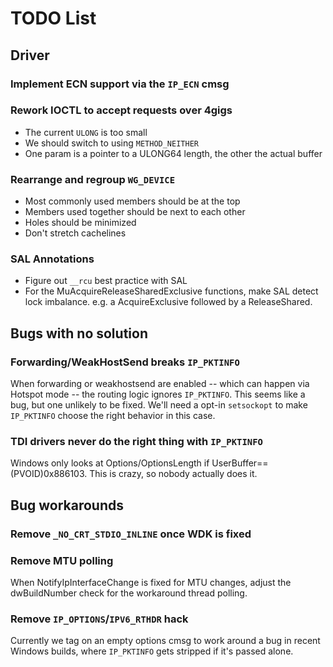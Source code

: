 # TODO List

## Driver

### Implement ECN support via the `IP_ECN` cmsg

### Rework IOCTL to accept requests over 4gigs
- The current `ULONG` is too small
- We should switch to using `METHOD_NEITHER`
- One param is a pointer to a ULONG64 length, the other the actual buffer

### Rearrange and regroup `WG_DEVICE`
- Most commonly used members should be at the top
- Members used together should be next to each other
- Holes should be minimized
- Don't stretch cachelines

### SAL Annotations
- Figure out `__rcu` best practice with SAL
- For the MuAcquireReleaseSharedExclusive functions, make SAL detect lock
  imbalance. e.g. a AcquireExclusive followed by a ReleaseShared.

## Bugs with no solution

### Forwarding/WeakHostSend breaks `IP_PKTINFO`
When forwarding or weakhostsend are enabled -- which can happen via Hotspot
mode -- the routing logic ignores `IP_PKTINFO`. This seems like a bug, but one
unlikely to be fixed. We'll need a opt-in `setsockopt` to make `IP_PKTINFO`
choose the right behavior in this case.

### TDI drivers never do the right thing with `IP_PKTINFO`
Windows only looks at Options/OptionsLength if UserBuffer==(PVOID)0x886103.
This is crazy, so nobody actually does it.

## Bug workarounds

### Remove `_NO_CRT_STDIO_INLINE` once WDK is fixed

### Remove MTU polling
When NotifyIpInterfaceChange is fixed for MTU changes, adjust the dwBuildNumber
check for the workaround thread polling.

### Remove `IP_OPTIONS`/`IPV6_RTHDR` hack
Currently we tag on an empty options cmsg to work around a bug in recent
Windows builds, where `IP_PKTINFO` gets stripped if it's passed alone.
